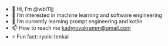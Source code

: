 - 👋 Hi, I’m @wbl11jj
- 👀 I’m interested in machine learning and software engineering
- 🌱 I’m currently learning prompt engineering and kotlin
- 📫 How to reach me kadyrovakramm@gmail.com
- ⚡ Fun fact: ryoiki tenkai

<!---
wbl11jj/wbl11jj is a ✨ special ✨ repository because its `README.md` (this file) appears on your GitHub profile.
You can click the Preview link to take a look at your changes.
--->
